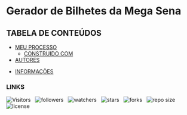 <!-- TITLE -->
# Gerador de Bilhetes da Mega Sena

<!-- TABLE OF CONTENTS -->
## TABELA DE CONTEÚDOS

<!-- * [VISTA POR CIMA](#vista-por-cima) -->
  <!-- * [FOTO DA TELA](#foto-da-tela) -->
  <!-- * [LINKS](#links) -->
* [MEU PROCESSO](#meu-processo)
  * [CONSTRUIDO COM](#construido-com)
  <!-- * [O QUE APRENDI](#o-que-aprendi) -->
  <!-- * [DESENVOLVIMENTO CONTINUO](#desenvolvimento-continuo) -->
  <!-- * [RECURSOS ÚTEIS](#recursos-uteis) -->
* [AUTORES](#autores)
<!-- * [AGRADECIMENTOS](#agradecimentos) -->
* [INFORMAÇÕES](#informacoes)

<!-- OVERVIEW -->
<!-- ## VISTA POR CIMA -->

<!-- SCREENSHOT -->
<!-- ### FOTO DA TELA -->

<!-- LINKS -->
### LINKS

![Visitors](https://api.visitorbadge.io/api/visitors?path=Devsgeeknerd%2Fpro-meg-sen&label=VISITANTES&labelColor=%23f9e64f&countColor=%23008000&style=plastic "Total de Visitas")
&nbsp;
![followers](https://img.shields.io/github/followers/Devsgeeknerd?style=plastic&label=FÃS&labelColor=f9e64f "Total de Seguidores")
&nbsp;
![watchers](https://img.shields.io/github/watchers/Devsgeeknerd/pro-meg-sen?style=plastic&label=OBSERVADORES&labelColor=f9e64f "Total de Observadores")
&nbsp;
![stars](https://img.shields.io/github/stars/Devsgeeknerd/pro-meg-sen?style=plastic&label=ESTRELAS&labelColor=f9e64f "Total de Estrelas Recebidas")
&nbsp;
![forks](https://img.shields.io/github/forks/Devsgeeknerd/pro-meg-sen?style=plastic&label=BIFURCAÇÕES&labelColor=f9e64f "Total de Bifurcações")
&nbsp;
![repo size](https://img.shields.io/github/repo-size/Devsgeeknerd/pro-meg-sen?style=plastic&label=TAMANHO&labelColor=f9e64f "Tamanho do Repositório")
&nbsp;
![license](https://img.shields.io/github/license/Devsgeeknerd/pro-meg-sen?style=plastic&label=LICENÇA&labelColor=f9e64f "Licença do Repositório")
